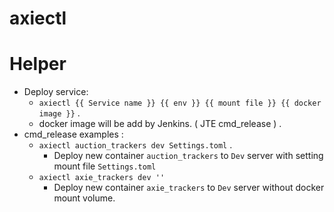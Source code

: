 # axiectl


# Helper

- Deploy service: 
    +   `axiectl {{ Service name }} {{ env }} {{ mount file }} {{ docker image }}` .
    +   docker image will be add by Jenkins. ( JTE cmd_release ) .
- cmd_release examples : 
    +   `axiectl auction_trackers dev Settings.toml` .
        - Deploy new container `auction_trackers` to `Dev` server with setting mount file `Settings.toml`
    +   `axiectl axie_trackers dev ''`
        - Deploy new container `axie_trackers` to `Dev` server without docker mount volume.
